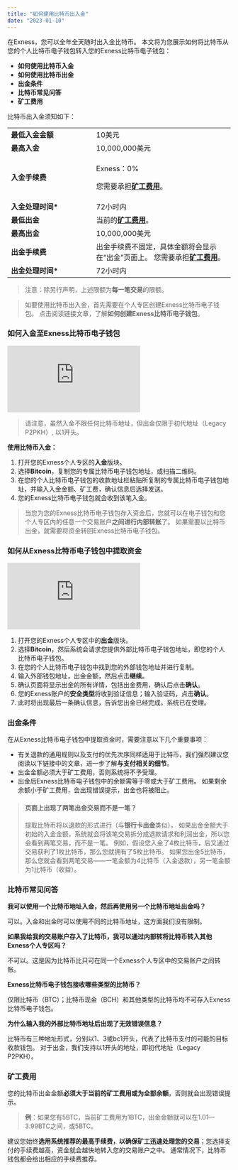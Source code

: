 ```yaml
---
title: "如何使用比特币出入金"
date: "2023-01-10"
---
```


在Exness，您可以全年全天随时出入金比特币。 本文将为您展示如何将比特币从您的个人比特币电子钱包转入您的Exness比特币电子钱包：

- **如何使用比特币入金**
- **如何使用比特币出金**
- **出金条件**
- **比特币常见问答**
- **矿工费用**

比特币出入金须知如下：

<table><tbody><tr><td style="width: 266px;"><strong>最低入金金额</strong></td><td style="width: 410px;">10美元</td></tr><tr><td style="width: 266px;"><strong>最高入金</strong></td><td style="width: 410px;">10,000,000美元</td></tr><tr><td style="width: 266px;"><strong>入金手续费</strong></td><td style="width: 410px;"><p>Exness：0%</p><p>您需要承担<a href="#h_01G5NQ3BWP05C0GVPNQ79RKJHP" target="_self" rel="noopener"><span class="wysiwyg-underline"><strong>矿工费用</strong></span></a>。</p></td></tr><tr><td style="width: 266px;"><strong>入金处理时间*</strong></td><td style="width: 410px;">72小时内</td></tr><tr><td style="width: 266px;"><strong>最低出金</strong></td><td style="width: 410px;">当前的<a href="#h_01G5NQ3BWP05C0GVPNQ79RKJHP" target="_self" rel="noopener"><span class="wysiwyg-underline"><strong>矿工费用</strong></span></a>。</td></tr><tr><td style="width: 266px;"><strong>最高出金</strong></td><td style="width: 410px;">10,000,000美元</td></tr><tr><td style="width: 266px;"><strong>出金手续费</strong></td><td style="width: 410px;">出金手续费不固定，具体金额将会显示在“出金”页面上。 您需要承担<a href="#h_01G5NQ3BWP05C0GVPNQ79RKJHP" target="_self" rel="noopener"><span class="wysiwyg-underline"><strong>矿工费用</strong></span></a>。</td></tr><tr><td style="width: 266px;"><strong>出金处理时间*</strong></td><td style="width: 410px;">72小时内</td></tr></tbody></table>

> 注意：除另行声明，上述限额为**每一笔交易**的限额。

> 如要使用比特币出入金，首先需要在个人专区创建Exness比特币电子钱包。 点击阅读链接文章，了解**如何创建Exness比特币电子钱包**。

### 如何入金至Exness比特币电子钱包

<iframe src="https://www.youtube.com/embed/1a5p1VVnJH8?rel=0" frameborder="0" allowfullscreen></iframe>

> 请注意，虽然入金不限任何比特币地址，但出金仅限于初代地址（Legacy P2PKH）, 以1开头。

**使用比特币入金：**

1. 打开您的Exness个人专区的**入金**版块。
2. 选择**Bitcoin**，复制您的专属比特币电子钱包地址，或扫描二维码。
3. 在您的个人比特币电子钱包的收款地址栏粘贴所复制的专属比特币电子钱包地址，并输入入金金额、矿工费，确认信息后选择发送。
4. 您的Exness比特币电子钱包就会收到该笔入金。

> 当您为您的Exness比特币电子钱包存入资金后，您就可以在电子钱包和您个人专区内的任意一个交易账户**之间进行内部转账**了。 如果需要以比特币出金，就需要将资金转回Exness比特币电子钱包。

### 如何从Exness比特币电子钱包中提取资金

<iframe src="https://www.youtube.com/embed/ul3MseL9ZSk?rel=0" frameborder="0" allowfullscreen></iframe>

1. 打开您的Exness个人专区中的**出金**版块。
2. 选择**Bitcoin**，然后系统会请求您提供外部比特币电子钱包地址，即您的个人比特币电子钱包。
3. 在您的个人比特币电子钱包中找到您的外部钱包地址并进行复制。
4. 输入外部钱包地址，出金金额，然后点击**继续**。
5. 确认页面将显示出金的所有详情，包括出金费用，确认后点击**确认**。
6. 您的Exness账户的**安全类型**将收到验证信息；输入验证码，点击**确认**。
7. 此时将出现最后一条确认信息，告诉您出金已经完成，系统已在受理。

### 出金条件

在从Exness比特币电子钱包中提取资金时，需要注意以下几个重要事项：

- 有关退款的通用规则以及支付的优先次序同样适用于比特币，我们强烈建议您阅读以下链接中的文章，进一步了解**与支付相关的细节**。
- 出金金额必须大于矿工费用，否则系统将不予受理。
- 出金后Exness比特币电子钱包中的余额需等于零或大于矿工费用。 如果剩余余额小于矿工费用，会出现错误提示，出金也将被阻止。

> #### **页面上出现了两笔出金交易而不是一笔？**
> 提取比特币将以退款的形式进行（与**银行卡出金**类似）。 如果出金金额大于初始的入金金额，系统就会将该笔交易拆分成退款请求和利润出金，所以您会看到两笔交易，而不是一笔。
> 例如，假设您入金了4枚比特币，后又通过交易获利了1枚比特币，那么您就拥有了5枚比特币。 如果您出金5比特币，那么您就会看到两笔交易——一笔金额为4比特币（入金退款），另一笔金额为1比特币（收益）。

### 比特币常见问答

**我可以使用一个比特币地址入金，然后再使用另一个比特币地址出金吗？**

可以。入金和出金时可以使用不同的比特币地址，这方面我们没有限制。

**如果我给我的交易账户存入了比特币，我可以通过内部转将比特币转入其他Exness个人专区吗？**

不可以。这是因为比特币比只可在同一个Exness个人专区中的交易账户之间转账。

**Exness比特币电子钱包接收哪些类型的比特币？**

仅限比特币（BTC）；比特币现金（BCH）和其他类型的比特币均不可存入Exness比特币电子钱包。

**为什么输入我的外部比特币地址后出现了无效错误信息？**

比特币有三种地址形式，分别以1、3或bc1开头，代表了比特币支付的可能的目标收款钱包。 对于出金，我们支持以1开头的地址，即初代地址（Legacy P2PKH）。

### 矿工费用

您的比特币出金金额**必须大于当前的矿工费用或为全部余额**，否则就会出现错误提示。

> **例**：如果您有5BTC，当前矿工费用为1BTC，出金金额就可以在1.01—3.99BTC之间，或5BTC。

建议您始终**选用系统推荐的最高手续费，以确保矿工迅速处理您的交易**；您选择支付的手续费越高，资金就会越快地转入您的交易账户之中。 通常情况下，比特币钱包都会给出相应的手续费推荐。

